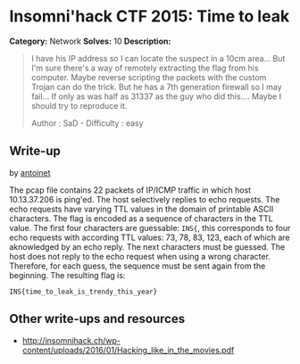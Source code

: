 # Insomni'hack CTF 2015: Time to leak

**Category:** Network
**Solves:** 10
**Description:** 

> I have his IP address so I can locate the suspect in a 10cm area... But I'm
> sure there's a way of remotely extracting the flag from his computer. Maybe
> reverse scripting the packets with the custom Trojan can do the trick. But
> he has a 7th generation firewall so I may fail... If only as was half as
> 31337 as the guy who did this.... Maybe I should try to reproduce it.
> 
> Author : SaD - Difficulty : easy

## Write-up

by [antoinet](https://github.com/antoinet)

The pcap file contains 22 packets of IP/ICMP traffic in which host
10.13.37.206 is ping'ed. The host selectively replies to echo requests.
The echo requests have varying TTL values in the domain of printable
ASCII characters. The flag is encoded as a sequence of characters in the 
TTL value. The first four characters are guessable: ```INS{```, this
corresponds to four echo requests with according TTL values: 73, 78, 83,
123, each of which are aknowledged by an echo reply. The next characters
must be guessed. The host does not reply to the echo request when using
a wrong character. Therefore, for each guess, the sequence must be sent
again from the beginning. The resulting flag is:

    INS{time_to_leak_is_trendy_this_year}

## Other write-ups and resources

* <http://insomnihack.ch/wp-content/uploads/2016/01/Hacking_like_in_the_movies.pdf>
